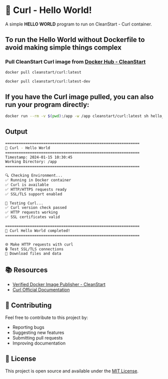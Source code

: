 # 🚀 Curl - Hello World!

A simple **HELLO WORLD** program to run on CleanStart - Curl container.

## To run the Hello World without Dockerfile to avoid making simple things complex

### Pull CleanStart Curl image from [Docker Hub - CleanStart](https://hub.docker.com/u/cleanstart)
```bash
docker pull cleanstart/curl:latest
```
```bash
docker pull cleanstart/curl:latest-dev
```

## If you have the Curl image pulled, you can also run your program directly:
```bash
docker run --rm -v $(pwd):/app -w /app cleanstart/curl:latest sh hello_world.sh
```
## Output 
```bash
============================================================
🚀 Curl - Hello World
============================================================
Timestamp: 2024-01-15 10:30:45
Working Directory: /app
============================================================

🔍 Checking Environment...
✅ Running in Docker container
✅ Curl is available
✅ HTTP/HTTPS requests ready
✅ SSL/TLS support enabled

🧪 Testing Curl...
✅ Curl version check passed
✅ HTTP requests working
✅ SSL certificates valid

============================================================
🎉 Curl Hello World completed!
============================================================

🌐 Make HTTP requests with curl
🔒 Test SSL/TLS connections
📡 Download files and data
```

## 📚 Resources

- [Verified Docker Image Publisher - CleanStart](https://cleanstart.com/)
- [Curl Official Documentation](https://curl.se/docs/)

## 🤝 Contributing

Feel free to contribute to this project by:
- Reporting bugs
- Suggesting new features
- Submitting pull requests
- Improving documentation

## 📄 License
This project is open source and available under the [MIT License](LICENSE).
